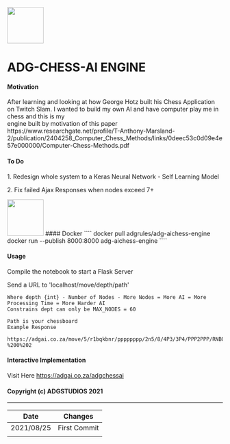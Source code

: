 <img src="https://raw.githubusercontent.com/ADGVLOGS/ADG-ML-AI-Website/main/static/chessicon.svg" height="85px">  

# ADG-CHESS-AI ENGINE

#### Motivation
<p>After learning and looking at how George Hotz built his Chess Application on Twitch Slam. I wanted to build my own AI and have computer play me in chess and this is my <br> engine built by motivation of this paper <br> https://www.researchgate.net/profile/T-Anthony-Marsland-2/publication/2404258_Computer_Chess_Methods/links/0deec53c0d09e4e57e000000/Computer-Chess-Methods.pdf</p>

#### To Do
<p>1. Redesign whole system to a Keras Neural Network - Self Learning Model</p>
<p>2. Fix failed Ajax Responses when nodes exceed 7+ </p>

<img src="https://upload.wikimedia.org/wikipedia/commons/4/4e/Docker_%28container_engine%29_logo.svg" height="85px">  
#### Docker
````
docker pull adgrules/adg-aichess-engine
docker run --publish 8000:8000 adg-aichess-engine
````


#### Usage
<p>Compile the notebook to start a Flask Server</p>
<p>Send a URL to 'localhost/move/depth/path' </p>

````
Where depth {int} - Number of Nodes - More Nodes = More AI = More Processing Time = More Harder AI
Constrains dept can only be MAX_NODES = 60

Path is your chessboard
Example Response

https://adgai.co.za/move/5/r1bqkbnr/pppppppp/2n5/8/4P3/3P4/PPP2PPP/RNBQKBNR%20b%20KQkq%20-%200%202
````

#### Interactive Implementation
Visit Here
https://adgai.co.za/adgchessai



#### Copyright (c) ADGSTUDIOS 2021 

------------------------------
| Date        | Changes      |
|-------------|--------------|
| 2021/08/25  | First Commit |
|             |              | 


